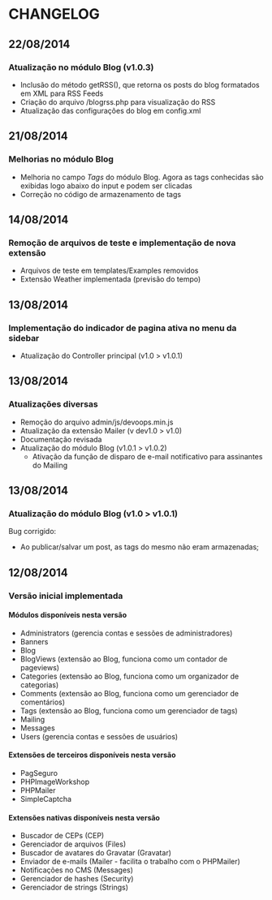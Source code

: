 # CHANGELOG

## 22/08/2014
### Atualização no módulo Blog (v1.0.3)
+ Inclusão do método getRSS(), que retorna os posts do blog formatados em XML para RSS Feeds
+ Criação do arquivo /blogrss.php para visualização do RSS
+ Atualização das configurações do blog em config.xml

## 21/08/2014
### Melhorias no módulo Blog
+ Melhoria no campo *Tags* do módulo Blog. Agora as tags conhecidas são exibidas logo abaixo do input e podem ser clicadas
+ Correção no código de armazenamento de tags

## 14/08/2014
### Remoção de arquivos de teste e implementação de nova extensão
+ Arquivos de teste em templates/Examples removidos
+ Extensão Weather implementada (previsão do tempo)

## 13/08/2014
### Implementação do indicador de pagina ativa no menu da sidebar
+ Atualização do Controller principal (v1.0 > v1.0.1)

## 13/08/2014
### Atualizações diversas
+ Remoção do arquivo admin/js/devoops.min.js
+ Atualização da extensão Mailer (v dev1.0 > v1.0)
+ Documentação revisada
+ Atualização do módulo Blog (v1.0.1 > v1.0.2)
  + Ativação da função de disparo de e-mail notificativo para assinantes do Mailing

## 13/08/2014
### Atualização do módulo Blog (v1.0 > v1.0.1)
Bug corrigido:
+ Ao publicar/salvar um post, as tags do mesmo não eram armazenadas;

## 12/08/2014
### Versão inicial implementada

#### Módulos disponíveis nesta versão
+ Administrators (gerencia contas e sessões de administradores)
+ Banners
+ Blog
+ BlogViews (extensão ao Blog, funciona como um contador de pageviews)
+ Categories (extensão ao Blog, funciona como um organizador de categorias)
+ Comments (extensão ao Blog, funciona como um gerenciador de comentários)
+ Tags (extensão ao Blog, funciona como um gerenciador de tags)
+ Mailing
+ Messages
+ Users (gerencia contas e sessões de usuários)

#### Extensões de terceiros disponíveis nesta versão
+ PagSeguro
+ PHPImageWorkshop
+ PHPMailer
+ SimpleCaptcha

#### Extensões nativas disponíveis nesta versão
+ Buscador de CEPs (CEP)
+ Gerenciador de arquivos (Files)
+ Buscador de avatares do Gravatar (Gravatar)
+ Enviador de e-mails (Mailer - facilita o trabalho com o PHPMailer)
+ Notificações no CMS (Messages)
+ Gerenciador de hashes (Security)
+ Gerenciador de strings (Strings)
